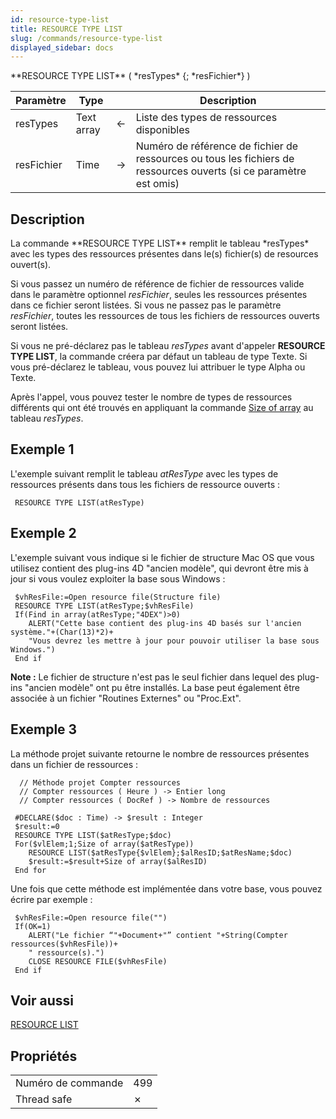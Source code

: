 ```yaml
---
id: resource-type-list
title: RESOURCE TYPE LIST
slug: /commands/resource-type-list
displayed_sidebar: docs
---
```


<!--REF #_command_.RESOURCE TYPE LIST.Syntax-->**RESOURCE TYPE LIST** ( *resTypes* {; *resFichier*} )<!-- END REF-->
<!--REF #_command_.RESOURCE TYPE LIST.Params-->
| Paramètre | Type |  | Description |
| --- | --- | --- | --- |
| resTypes | Text array | &#8592; | Liste des types de ressources disponibles |
| resFichier | Time | &#8594;  | Numéro de référence de fichier de ressources ou tous les fichiers de ressources ouverts (si ce paramètre est omis) |

<!-- END REF-->

## Description 

<!--REF #_command_.RESOURCE TYPE LIST.Summary-->La commande **RESOURCE TYPE LIST** remplit le tableau *resTypes* avec les types des ressources présentes dans le(s) fichier(s) de resources ouvert(s).<!-- END REF-->

Si vous passez un numéro de référence de fichier de ressources valide dans le paramètre optionnel *resFichier*, seules les ressources présentes dans ce fichier seront listées. Si vous ne passez pas le paramètre *resFichier*, toutes les ressources de tous les fichiers de ressources ouverts seront listées.

Si vous ne pré-déclarez pas le tableau *resTypes* avant d'appeler **RESOURCE TYPE LIST**, la commande créera par défaut un tableau de type Texte. Si vous pré-déclarez le tableau, vous pouvez lui attribuer le type Alpha ou Texte.

Après l'appel, vous pouvez tester le nombre de types de ressources différents qui ont été trouvés en appliquant la commande [Size of array](size-of-array.md) au tableau *resTypes*.

## Exemple 1 

L'exemple suivant remplit le tableau *atResType* avec les types de ressources présents dans tous les fichiers de ressource ouverts :

```4d
 RESOURCE TYPE LIST(atResType)
```

## Exemple 2 

L'exemple suivant vous indique si le fichier de structure Mac OS que vous utilisez contient des plug-ins 4D "ancien modèle", qui devront être mis à jour si vous voulez exploiter la base sous Windows :

```4d
 $vhResFile:=Open resource file(Structure file)
 RESOURCE TYPE LIST(atResType;$vhResFile)
 If(Find in array(atResType;"4DEX")>0)
    ALERT("Cette base contient des plug-ins 4D basés sur l'ancien système."+(Char(13)*2)+
    "Vous devrez les mettre à jour pour pouvoir utiliser la base sous Windows.")
 End if
```

**Note :** Le fichier de structure n'est pas le seul fichier dans lequel des plug-ins "ancien modèle" ont pu être installés. La base peut également être associée à un fichier "Routines Externes" ou "Proc.Ext".

## Exemple 3 

La méthode projet suivante retourne le nombre de ressources présentes dans un fichier de ressources :

```4d
  // Méthode projet Compter ressources
  // Compter ressources ( Heure ) -> Entier long
  // Compter ressources ( DocRef ) -> Nombre de ressources
 
 #DECLARE($doc : Time) -> $result : Integer
 $result:=0
 RESOURCE TYPE LIST($atResType;$doc)
 For($vlElem;1;Size of array($atResType))
    RESOURCE LIST($atResType{$vlElem};$alResID;$atResName;$doc)
    $result:=$result+Size of array($alResID)
 End for
```

Une fois que cette méthode est implémentée dans votre base, vous pouvez écrire par exemple :

```4d
 $vhResFile:=Open resource file("")
 If(OK=1)
    ALERT("Le fichier “"+Document+"” contient "+String(Compter ressources($vhResFile))+
    " ressource(s).")
    CLOSE RESOURCE FILE($vhResFile)
 End if
```

## Voir aussi 

[RESOURCE LIST](resource-list.md)  

## Propriétés

|  |  |
| --- | --- |
| Numéro de commande | 499 |
| Thread safe | &cross; |


